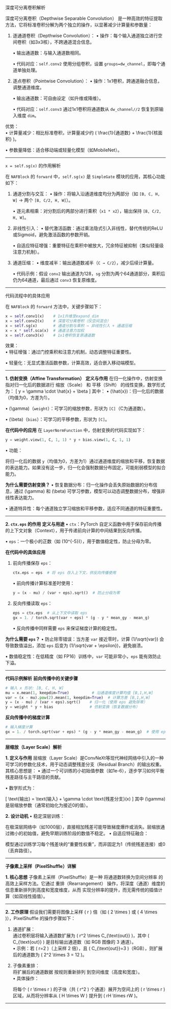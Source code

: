 深度可分离卷积解析

深度可分离卷积（Depthwise Separable Convolution） 是一种高效的特征提取方法，它将标准卷积分解为两个独立的操作，以显著减少计算量和参数量：

1. 逐通道卷积（Depthwise Convolution）：
   • 操作：每个输入通道独立进行空间卷积（如3x3核），不跨通道混合信息。

   • 输出通道数：与输入通道数相同。

   • 代码对应：`self.conv2` 使用分组卷积，设置 `groups=dw_channel`，即每个通道单独处理。


2. 逐点卷积（Pointwise Convolution）：
   • 操作：1x1卷积，跨通道融合信息，调整通道维度。

   • 输出通道数：可自由设定（如升维或降维）。

   • 代码对应：`self.conv3` 通过1x1卷积将通道数从 `dw_channel//2` 恢复到原输入维度 `dim`。


优势：  
• 计算量减少：相比标准卷积，计算量减少约 \( \frac{1}{通道数} + \frac{1}{核面积} \)。

• 参数量降低：适合移动端或轻量化模型（如MobileNet）。


---

`x = self.sg(x)` 的作用解析

在 `NAFBlock` 的 `forward` 中，`self.sg(x)` 是 `SimpleGate` 模块的应用，其核心功能如下：

1. 通道分割与交互：
   • 操作：将输入沿通道维度均分为两部分（如 `[B, C, H, W]` → 两个 `[B, C/2, H, W]`）。

   • 逐元素相乘：对分割后的两部分进行乘积（`x1 * x2`），输出保持 `[B, C/2, H, W]`。

   
2. 非线性引入：
   • 替代激活函数：通过乘法隐式引入非线性，替代传统的ReLU或Sigmoid，避免激活函数的参数开销。

   • 自适应特征增强：重要特征在乘积中被放大，冗余特征被抑制（类似轻量级注意力机制）。


3. 通道压缩：
   • 维度减半：输出通道数减半（`C → C/2`），减少后续计算量。

   • 代码示例：假设 `conv2` 输出通道为128，`sg` 分割为两个64通道部分，乘积后仍为64通道，最后通过 `conv3` 恢复原维度。


---

代码流程中的具体应用

在 `NAFBlock` 的 `forward` 方法中，关键步骤如下：

```python
x = self.conv1(x)    # 1x1升维至expand_dim
x = self.conv2(x)    # 深度可分离卷积（仅空间混合）
x = self.sg(x)       # 通道分割与乘积 → 非线性引入 + 通道压缩
x = x * self.sca(x)  # 通道注意力加权
x = self.conv3(x)    # 1x1卷积恢复原通道数
```

效果：  
• 特征增强：通过门控乘积和注意力机制，动态调整特征重要性。

• 轻量化：无显式激活函数参数，计算高效，适合嵌入移动端模型。


---

**1. 仿射变换（Affine Transformation）**
**定义与作用**
在归一化操作中，仿射变换 指对归一化后的数据进行 缩放（Scale） 和 平移（Shift） 的线性变换，数学形式为：
\[ y = \gamma \cdot \hat{x} + \beta \]
其中：
• \(\hat{x}\)：归一化后的数据（均值为0，方差为1）。

• \(\gamma\)（`weight`）：可学习的缩放参数，形状为 `[C]`（C为通道数）。

• \(\beta\)（`bias`）：可学习的平移参数，形状为 `[C]`。


**在代码中的应用**
在 `LayerNormFunction` 中，仿射变换的代码实现如下：
```python
y = weight.view(1, C, 1, 1) * y + bias.view(1, C, 1, 1)
```
• 功能：  

  将归一化后的数据 `y`（均值为0，方差为1）通过通道维度的缩放和平移，恢复数据的表达能力。如果没有这一步，归一化会强制数据分布固定，可能削弱模型的拟合能力。

**为什么需要仿射变换？**
• 恢复数据分布：归一化操作会丢失原始数据的分布信息，通过 \(\gamma\) 和 \(\beta\) 可学习参数，模型可以动态调整数据分布，增强非线性表达能力。

• 通道特异性：每个通道独立学习缩放和平移参数，适应不同通道的特征重要性。


---

**2. `ctx.eps` 的作用**
**定义与用途**
• `ctx`：PyTorch 自定义函数中用于保存前向传播的上下文对象（Context），用于传递前向计算的中间结果到反向传播。

• `eps`：一个极小的正数（如 \(10^{-5}\)），用于数值稳定性，防止分母为零。


**在代码中的具体应用**
1. 前向传播保存 `eps`：
   ```python
   ctx.eps = eps  # 将 eps 存入上下文，供反向传播使用
   ```
   • 前向传播计算标准差时使用：

     ```python
     y = (x - mu) / (var + eps).sqrt()  # 防止分母为零
     ```

2. 反向传播读取 `eps`：
   ```python
   eps = ctx.eps  # 从上下文中读取 eps
   gx = 1. / torch.sqrt(var + eps) * (g - y * mean_gy - mean_g)
   ```
   • 反向传播中同样需要 `eps` 来保证梯度计算的稳定性。


**为什么需要 `eps`？**
• 防止除零错误：当方差 `var` 接近零时，计算 \(1/\sqrt{var}\) 会导致数值溢出，添加 `eps` 后变为 \(1/\sqrt{var + \epsilon}\)，避免崩溃。

• 数值稳定性：在低精度（如 FP16）训练中，`var` 可能非常小，`eps` 能有效防止下溢。


---

**代码示例解析**
**前向传播中的关键步骤**
```python
# 输入 x 形状: [B, C, H, W]
mu = x.mean(1, keepdim=True)          # 沿通道维度计算均值 [B,1,H,W]
var = (x - mu).pow(2).mean(1, keepdim=True)  # 计算方差 [B,1,H,W]
y = (x - mu) / (var + eps).sqrt()    # 归一化（使用 eps 避免除零）
y = weight * y + bias                # 仿射变换（恢复数据分布）
```

**反向传播中的梯度计算**
```python
# 输入梯度计算
gx = 1. / torch.sqrt(var + eps) * (g - y * mean_gy - mean_g)  # 使用 eps 保持稳定
```

---

**层缩放（Layer Scale）解析**

**1. 定义与作用**
层缩放（Layer Scale）是ConvNeXt等现代神经网络中引入的一种可学习的参数化技术，用于动态调整残差分支（Residual Branch）的输出权重。其核心思想是：
• 通过一个可训练的小初始值参数（如1e-6），逐步学习如何平衡残差路径与主干路径的贡献。

• 数学形式为：

  \[
  \text{输出} = \text{输入} + \gamma \cdot \text{残差分支}(x)
  \]
  其中 \(\gamma\) 是层缩放参数（通常初始化为接近0的值）。

**2. 设计动机**
• 稳定深层训练：  

  在极深层网络中（如1000层），直接相加残差可能导致梯度爆炸或消失。层缩放通过微小的初始值，避免早期训练阶段的数值不稳定。
• 自适应特征融合：  

  模型通过训练学习每个残差块的“重要性权重”，而非固定为1（传统残差连接）或0（丢弃路径）。


---

**子像素上采样（PixelShuffle）详解**

**1. 核心思想**
子像素上采样（PixelShuffle）是一种 将通道数转换为空间分辨率 的高效上采样方法。它通过 重排（Rearrangement） 操作，将深度（通道）维度的信息重新排列到高度和宽度维度，从而 实现分辨率的提升，而无需传统的插值计算（如双线性插值）。

---

**2. 工作原理**
假设我们需要将图像上采样 \( r \) 倍（如 \( 2 \times \) 或 \( 4 \times \)），PixelShuffle 的操作步骤如下：

1. 通道扩展：  
   通过卷积层将输入通道数扩展为 \( r^2 \times C_{\text{out}} \)，其中 \( C_{\text{out}} \) 是目标输出通道数（如 RGB 图像的 3 通道）。  
   • 示例：若 \( r=2 \)（上采样 2 倍），且 \( C_{\text{out}}=3 \)（RGB），则扩展后的通道数为 \( 2^2 \times 3 = 12 \)。


2. 子像素重排：  
   将扩展后的通道数据 按规则重新排列 到空间维度（高度和宽度）。  
   • 具体操作：  

     将每个 \( r \times r \) 的子块（共 \( r^2 \) 个通道）展开为空间上的 \( r \times r \) 区域，从而将分辨率从 \( H \times W \) 提升到 \( rH \times rW \)。

---
